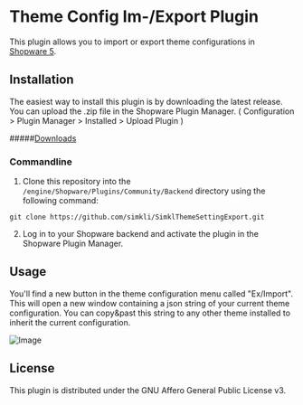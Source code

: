 # Theme Config Im-/Export Plugin
This plugin allows you to import or export theme configurations in [Shopware 5](https://github.com/shopware/shopware).

## Installation
The easiest way to install this plugin is by downloading the latest release. You can upload the .zip file in the Shopware Plugin Manager. ( Configuration > Plugin Manager > Installed > Upload Plugin )

#####[Downloads](https://github.com/simkli/SimklThemeSettingExport/releases)
### Commandline
1) Clone this repository into the `/engine/Shopware/Plugins/Community/Backend` directory using the following command:
```
git clone https://github.com/simkli/SimklThemeSettingExport.git
```
2) Log in to your Shopware backend and activate the plugin in the Shopware Plugin Manager.

## Usage
You'll find a new button in the theme configuration menu called "Ex/Import". This will open a new window containing a json string of your current theme configuration. You can copy&past this string to any other theme installed to inherit the current configuration.

![Image](https://dl.dropboxusercontent.com/u/2419584/things/themeplugin.png)
## License
This plugin is distributed under the GNU Affero General Public License v3.
